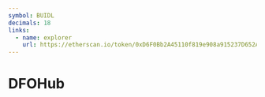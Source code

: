 ```yaml
---
symbol: BUIDL
decimals: 18
links:
  - name: explorer
    url: https://etherscan.io/token/0xD6F0Bb2A45110f819e908a915237D652Ac7c5AA8
---
```


# DFOHub
